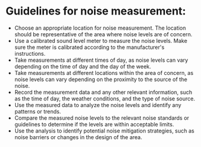 # Guidelines for noise measurement:
- Choose an appropriate location for noise measurement. The location should be representative of the area where noise levels are of concern.
- Use a calibrated sound level meter to measure the noise levels. Make sure the meter is calibrated according to the manufacturer's instructions.
- Take measurements at different times of day, as noise levels can vary depending on the time of day and the day of the week.
- Take measurements at different locations within the area of concern, as noise levels can vary depending on the proximity to the source of the noise.
- Record the measurement data and any other relevant information, such as the time of day, the weather conditions, and the type of noise source.
- Use the measured data to analyze the noise levels and identify any patterns or trends.
- Compare the measured noise levels to the relevant noise standards or guidelines to determine if the levels are within acceptable limits.
- Use the analysis to identify potential noise mitigation strategies, such as noise barriers or changes in the design of the area.
